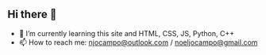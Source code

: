 ## Hi there 👋
- 🌱 I’m currently learning this site and HTML, CSS, JS, Python, C++
- 📫 How to reach me: njocampo@outlook.com / noeljocampo@gmail.com

<!--
**n-oco/n-oco** is a ✨ _special_ ✨ repository because its `README.md` (this file) appears on your GitHub profile.

Here are some ideas to get you started:

- 🔭 I’m currently working on ...
- 🌱 I’m currently learning this site and HTML, CSS, JS, Python, C++
- 👯 I’m looking to collaborate on ...
- 🤔 I’m looking for help with ...
- 💬 Ask me about ...
- 📫 How to reach me: njocampo@outlook.com / noeljocampo@gmail.com
- 😄 Pronouns: he/him
- ⚡ Fun fact: ...
-->

